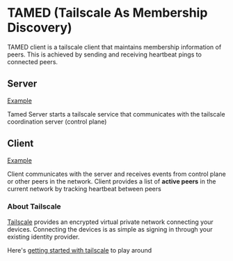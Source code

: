 # TAMED (Tailscale As Membership Discovery)

TAMED client is a tailscale client that maintains membership information of peers. This is achieved by sending and receiving heartbeat pings to connected peers. 

## Server
[Example](https://github.com/nnanto/tamed/tree/main/example/server)

Tamed Server starts a tailscale service that communicates with the tailscale coordination server (control plane)

## Client
[Example](https://github.com/nnanto/tamed/tree/main/example/client)

Client communicates with the server and receives events from control plane or other peers in the network.
Client provides a list of **active peers** in the current network by tracking heartbeat between peers


### About Tailscale


[Tailscale](https://tailscale.com/) provides an encrypted virtual private network connecting your devices.
Connecting the devices is as simple as signing in through your existing identity provider.

Here's [getting started with tailscale](https://tailscale.com/kb/1017/install) to play around
